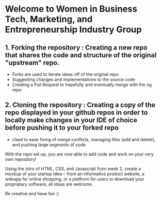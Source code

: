 # Welcome to Women in Business Tech, Marketing, and Entrepreneurship Industry Group

## 1. Forking the repository : Creating a new repo that shares the code and structure of the original "upstream" repo. 
- Forks are used to iterate ideas off of the original repo
- Suggesting changes and implementations to the source code
- Creating a Pull Request to hopefully and eventually merge with the og repo

## 2. Cloning the repository : Creating a copy of the repo displayed in your github repos in order to locally make changes in your IDE of choice before pushing it to your forked repo
- Used to ease fixing of merge conflicts, managing files (add and delete), and pushing large segments of code

With the repo set up, you are now able to add code and work on your very own repository!

Using the intro of HTML, CSS, and Javascript from week 2, create a mockup of your startup idea-- from an informative product website, a webapp for online shopping, or a platform for users to download your propriatary software, all ideas are welcome.

Be creative and have fun :) 
